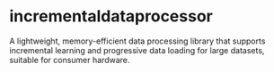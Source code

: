 # incrementaldataprocessor
A lightweight, memory-efficient data processing library that supports incremental learning and progressive data loading for large datasets, suitable for consumer hardware.
